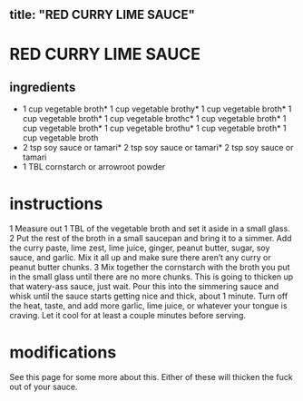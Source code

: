 

	
title: "RED CURRY LIME SAUCE"
---
# RED CURRY LIME SAUCE
## ingredients
* 1 cup vegetable broth* 1 cup vegetable brothy* 1 cup vegetable broth* 1 cup vegetable broth* 1 cup vegetable brothc* 1 cup vegetable broth* 1 cup vegetable broth* 1 cup vegetable brothu* 1 cup vegetable broth* 1 cup vegetable broth
* 2 tsp soy sauce or tamari* 2 tsp soy sauce or tamari* 2 tsp soy sauce or tamari
* 1 TBL cornstarch or arrowroot powder


# instructions
1 Measure out 1 TBL of the vegetable broth and set it aside in a small glass.
2 Put the rest of the broth in a small saucepan and bring it to a simmer. Add the curry paste,
lime zest, lime juice, ginger, peanut butter, sugar, soy sauce, and garlic. Mix it all up and make
sure there aren’t any curry or peanut butter chunks.
3 Mix together the cornstarch with the broth you put in the small glass until there are no
more chunks. This is going to thicken up that watery-ass sauce, just wait. Pour this into the
simmering sauce and whisk until the sauce starts getting nice and thick, about 1 minute. Turn
off the heat, taste, and add more garlic, lime juice, or whatever your tongue is craving. Let it
cool for at least a couple minutes before serving.

# modifications

See this page for some more about this.
Either of these will thicken the fuck out of your sauce.
	

